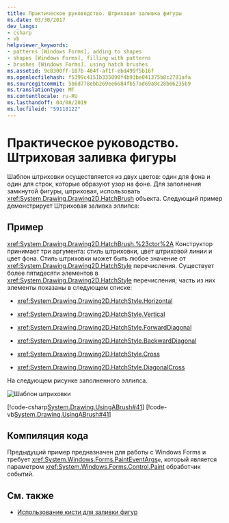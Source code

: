 ```yaml
---
title: Практическое руководство. Штриховая заливка фигуры
ms.date: 03/30/2017
dev_langs:
- csharp
- vb
helpviewer_keywords:
- patterns [Windows Forms], adding to shapes
- shapes [Windows Forms], filling with patterns
- brushes [Windows Forms], using hatch brushes
ms.assetid: 9c8300ff-187b-404f-af1f-ebd499f5b16f
ms.openlocfilehash: f5399c4151b335090f4b93be041375b8c2781afa
ms.sourcegitcommit: 5b6d778ebb269ee6684fb57ad69a8c28b06235b9
ms.translationtype: MT
ms.contentlocale: ru-RU
ms.lasthandoff: 04/08/2019
ms.locfileid: "59118122"
---
```

# <a name="how-to-fill-a-shape-with-a-hatch-pattern"></a>Практическое руководство. Штриховая заливка фигуры
Шаблон штриховки осуществляется из двух цветов: один для фона и один для строк, которые образуют узор на фоне. Для заполнения замкнутой фигуры, штриховая, использовать <xref:System.Drawing.Drawing2D.HatchBrush> объекта. Следующий пример демонстрирует Штриховая заливка эллипса:  
  
## <a name="example"></a>Пример  
 <xref:System.Drawing.Drawing2D.HatchBrush.%23ctor%2A> Конструктор принимает три аргумента: стиль штриховки, цвет штриховой линии и цвет фона. Стиль штриховки может быть любое значение от <xref:System.Drawing.Drawing2D.HatchStyle> перечисления. Существует более пятидесяти элементов в <xref:System.Drawing.Drawing2D.HatchStyle> перечисления; часть из них элементы показаны в следующем списке:  
  
-   <xref:System.Drawing.Drawing2D.HatchStyle.Horizontal>  
  
-   <xref:System.Drawing.Drawing2D.HatchStyle.Vertical>  
  
-   <xref:System.Drawing.Drawing2D.HatchStyle.ForwardDiagonal>  
  
-   <xref:System.Drawing.Drawing2D.HatchStyle.BackwardDiagonal>  
  
-   <xref:System.Drawing.Drawing2D.HatchStyle.Cross>  
  
-   <xref:System.Drawing.Drawing2D.HatchStyle.DiagonalCross>  
  
 На следующем рисунке заполненного эллипса.  
  
 ![Шаблон штриховки](./media/hatch1.png "hatch1")  
  
 [!code-csharp[System.Drawing.UsingABrush#41](~/samples/snippets/csharp/VS_Snippets_Winforms/System.Drawing.UsingABrush/CS/Class1.cs#41)]
 [!code-vb[System.Drawing.UsingABrush#41](~/samples/snippets/visualbasic/VS_Snippets_Winforms/System.Drawing.UsingABrush/VB/Class1.vb#41)]  
  
## <a name="compiling-the-code"></a>Компиляция кода  
 Предыдущий пример предназначен для работы с Windows Forms и требует <xref:System.Windows.Forms.PaintEventArgs>`e`, который является параметром <xref:System.Windows.Forms.Control.Paint> обработчик событий.  
  
## <a name="see-also"></a>См. также

- [Использование кисти для заливки фигур](using-a-brush-to-fill-shapes.md)
